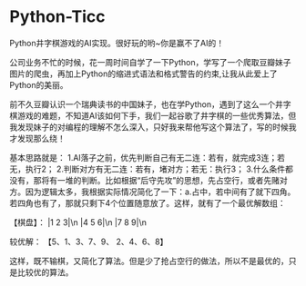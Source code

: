# Python-Ticc
Python井字棋游戏的AI实现。很好玩的哟~你是赢不了AI的！

公司业务不忙的时候，花一周时间自学了一下Python，学写了一个爬取豆瓣妹子图片的爬虫，再加上Python的缩进式语法和格式警告的约束,让我从此爱上了Python的美丽。

前不久豆瓣认识一个瑞典读书的中国妹子，也在学Python，遇到了这么一个井字棋游戏的难题，不知道AI该如何下手，我们一起谷歌了井字棋的一些优秀算法，但我发现妹子的对编程的理解不怎么深入，只好我来帮他写这个算法了，写的时候我才发现那么绕！

基本思路就是：
1.AI落子之前，优先判断自己有无二连：若有，就完成3连；若无，执行2；
2.判断对方有无二连：若有，堵对方；若无：执行3；
3.什么条件都没有，那将有一堆的判断。比如根据“后守先攻”的思想，先占空行，或者先赌对方。因为逻辑太多，我根据实际情况简化了一下：a.占中，若中间有了就下四角。若四角也有了，那就只剩下4个位置随意放了。这样，就有了一个最优解数组：

【棋盘】：
|1 2 3|\n
|4 5 6|\n
|7 8 9|\n

较优解：
【5、1、3、7、9、 2、4、6、8】

这样，既不输棋，又简化了算法。但是少了抢占空行的做法，所以不是最优的，只是比较优的算法。
